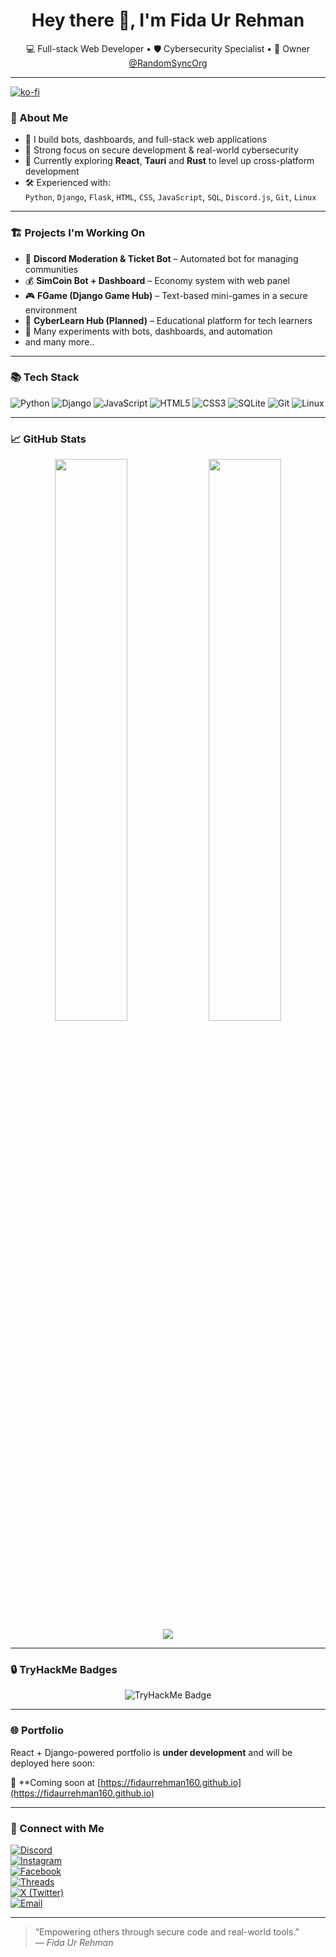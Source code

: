<!--
**fidaurrehman160/fidaurrehman160** is a ✨ _special_ ✨ repository because its `README.md` (this file) appears on your GitHub profile.

Here are some ideas to get you started:

- 🔭 I’m currently working on ...
- 🌱 I’m currently learning ...
- 👯 I’m looking to collaborate on ...
- 🤔 I’m looking for help with ...
- 💬 Ask me about ...
- 📫 How to reach me: ...
- 😄 Pronouns: ...
- ⚡ Fun fact: ...
-->
<h1 align="center">Hey there 👋, I'm Fida Ur Rehman</h1>

<p align="center">
  💻 Full-stack Web Developer • 🛡 Cybersecurity Specialist • 👑 Owner <a href="https://github.com/RandomSyncOrg" target="_blank">@RandomSyncOrg</a>
</p>

---

[![ko-fi](https://ko-fi.com/img/githubbutton_sm.svg)](https://ko-fi.com/I3I11IO07L)

### 🚀 About Me

- 🔧 I build bots, dashboards, and full-stack web applications  
- 🔐 Strong focus on secure development & real-world cybersecurity  
- 🧠 Currently exploring **React**, **Tauri** and **Rust** to level up cross-platform development  
- 🛠 Experienced with:  
  `Python`, `Django`, `Flask`, `HTML`, `CSS`, `JavaScript`, `SQL`, `Discord.js`, `Git`, `Linux`

---

### 🏗 Projects I'm Working On

- 🤖 **Discord Moderation & Ticket Bot** – Automated bot for managing communities  
- 💰 **SimCoin Bot + Dashboard** – Economy system with web panel  
- 🎮 **FGame (Django Game Hub)** – Text-based mini-games in a secure environment  
- 🧩 **CyberLearn Hub (Planned)** – Educational platform for tech learners
- 🧪 Many experiments with bots, dashboards, and automation
- and many more..

---

### 📚 Tech Stack

![Python](https://img.shields.io/badge/-Python-3776AB?style=flat&logo=python&logoColor=white)
![Django](https://img.shields.io/badge/-Django-092E20?style=flat&logo=django&logoColor=white)
![JavaScript](https://img.shields.io/badge/-JavaScript-F7DF1E?style=flat&logo=javascript&logoColor=black)
![HTML5](https://img.shields.io/badge/-HTML5-E34F26?style=flat&logo=html5&logoColor=white)
![CSS3](https://img.shields.io/badge/-CSS3-1572B6?style=flat&logo=css3)
![SQLite](https://img.shields.io/badge/-SQLite-003B57?style=flat&logo=sqlite&logoColor=white)
![Git](https://img.shields.io/badge/-Git-F05032?style=flat&logo=git&logoColor=white)
![Linux](https://img.shields.io/badge/-Linux-FCC624?style=flat&logo=linux&logoColor=black)

---

### 📈 GitHub Stats

<p align="center">
  <img src="https://github-readme-stats.vercel.app/api?username=fidaurrehman160&show_icons=true&theme=radical" width="48%"/>
  <img src="https://github-readme-stats.vercel.app/api/top-langs/?username=fidaurrehman160&layout=compact&theme=radical" width="48%"/>
  <img src="https://github-contributor-stats.vercel.app/api?username=bulletgg&limit=5&theme=radical&combine_all_yearly_contributions=true" />
</p>

---

### 🔒 TryHackMe Badges

<p align="center">
  <img src="https://tryhackme-badges.s3.amazonaws.com/F1D4URR3HM4N160.png" alt="TryHackMe Badge">
</p>

---

### 🌐 Portfolio  

React + Django-powered portfolio is **under development** and will be deployed here soon:

📍 **Coming soon at [https://fidaurrehman160.github.io](https://fidaurrehman160.github.io)

---

### 🔗 Connect with Me

[![Discord](https://img.shields.io/badge/Discord-7289DA?style=for-the-badge&logo=discord&logoColor=white)](https://discord.com/users/1231178479093940245)  
[![Instagram](https://img.shields.io/badge/Instagram-E4405F?style=for-the-badge&logo=instagram&logoColor=white)](https://www.instagram.com/f1d4urr3hm4n0ff1c14l)  
[![Facebook](https://img.shields.io/badge/Facebook-1877F2?style=for-the-badge&logo=facebook&logoColor=white)](https://www.facebook.com/profile.php?id=61562376981391)  
[![Threads](https://img.shields.io/badge/Threads-000000?style=for-the-badge&logo=threads&logoColor=white)](https://www.threads.net/@fidaurrehman160)  
[![X (Twitter)](https://img.shields.io/badge/X-000000?style=for-the-badge&logo=twitter&logoColor=white)](https://x.com/fidaurrehman160)  
[![Email](https://img.shields.io/badge/Email-D14836?style=for-the-badge&logo=gmail&logoColor=white)](mailto:fidaurrehman160+profile@gmail.com)

---

> “Empowering others through secure code and real-world tools.”  
> — *Fida Ur Rehman*

